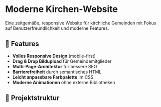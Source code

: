 # Moderne Kirchen-Website

Eine zeitgemäße, responsive Website für kirchliche Gemeinden mit Fokus auf Benutzerfreundlichkeit und moderne Features.

## 🌟 Features

- **Volles Responsive Design** (mobile-first)
- **Drag & Drop Bildupload** für Gemeindemitglieder
- **Multi-Page-Architektur** für bessere SEO
- **Barrierefreiheit** durch semantisches HTML
- **Leicht anpassbare Farbpalette** im CSS
- **Moderne Animationen** ohne externe Bibliotheken

## 📂 Projektstruktur
